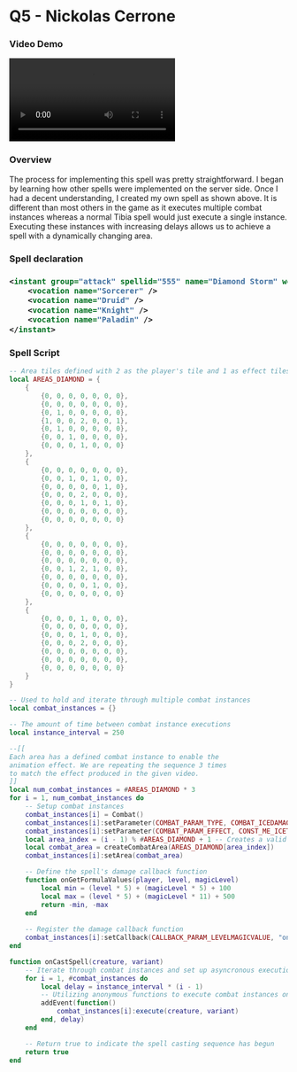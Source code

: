 # Q5 - Nickolas Cerrone

<h3>Video Demo</h3>

<video controls>
  <source src="Q5_Video_Nickolas_Cerrone.mp4" type="video/mp4">
</video>


<h3>Overview</h3>

The process for implementing this spell was pretty straightforward. I began by learning how other spells were implemented on the server side. Once I had a decent understanding, I created my own spell as shown above. It is different than most others in the game as it executes multiple combat instances whereas a normal Tibia spell would just execute a single instance. Executing these instances with increasing delays allows us to achieve a spell with a dynamically changing area.


<h3>Spell declaration<h3>

```xml
<instant group="attack" spellid="555" name="Diamond Storm" words="frigo" level="100" mana="1" premium="0" selftarget="1" cooldown="1" groupcooldown="1" needlearn="0" script="attack/diamond_storm.lua">
    <vocation name="Sorcerer" />
    <vocation name="Druid" />
    <vocation name="Knight" />
    <vocation name="Paladin" />
</instant>
```

<h3>Spell Script</h3>

```Lua
-- Area tiles defined with 2 as the player's tile and 1 as effect tiles
local AREAS_DIAMOND = {
	{
		{0, 0, 0, 0, 0, 0, 0},
		{0, 0, 0, 0, 0, 0, 0},
		{0, 1, 0, 0, 0, 0, 0},
		{1, 0, 0, 2, 0, 0, 1},
		{0, 1, 0, 0, 0, 0, 0},
		{0, 0, 1, 0, 0, 0, 0},
		{0, 0, 0, 1, 0, 0, 0}
	},
	{
		{0, 0, 0, 0, 0, 0, 0},
		{0, 0, 1, 0, 1, 0, 0},
		{0, 0, 0, 0, 0, 1, 0},
		{0, 0, 0, 2, 0, 0, 0},
		{0, 0, 0, 1, 0, 1, 0},
		{0, 0, 0, 0, 0, 0, 0},
		{0, 0, 0, 0, 0, 0, 0}
	},
	{
		{0, 0, 0, 0, 0, 0, 0},
		{0, 0, 0, 0, 0, 0, 0},
		{0, 0, 0, 0, 0, 0, 0},
		{0, 0, 1, 2, 1, 0, 0},
		{0, 0, 0, 0, 0, 0, 0},
		{0, 0, 0, 0, 1, 0, 0},
		{0, 0, 0, 0, 0, 0, 0}
	},
	{
		{0, 0, 0, 1, 0, 0, 0},
		{0, 0, 0, 0, 0, 0, 0},
		{0, 0, 0, 1, 0, 0, 0},
		{0, 0, 0, 2, 0, 0, 0},
		{0, 0, 0, 0, 0, 0, 0},
		{0, 0, 0, 0, 0, 0, 0},
		{0, 0, 0, 0, 0, 0, 0}
	}
}

-- Used to hold and iterate through multiple combat instances
local combat_instances = {}

-- The amount of time between combat instance executions
local instance_interval = 250

--[[	
Each area has a defined combat instance to enable the
animation effect. We are repeating the sequence 3 times
to match the effect produced in the given video.
]]
local num_combat_instances = #AREAS_DIAMOND * 3
for i = 1, num_combat_instances do
	-- Setup combat instances
	combat_instances[i] = Combat()
	combat_instances[i]:setParameter(COMBAT_PARAM_TYPE, COMBAT_ICEDAMAGE)
	combat_instances[i]:setParameter(COMBAT_PARAM_EFFECT, CONST_ME_ICETORNADO)
	local area_index = (i - 1) % #AREAS_DIAMOND + 1 -- Creates a valid index for the AREAS_DIAMOND table
	local combat_area = createCombatArea(AREAS_DIAMOND[area_index])
	combat_instances[i]:setArea(combat_area)

	-- Define the spell's damage callback function
	function onGetFormulaValues(player, level, magicLevel)
		local min = (level * 5) + (magicLevel * 5) + 100
		local max = (level * 5) + (magicLevel * 11) + 500
		return -min, -max
	end
	
	-- Register the damage callback function
	combat_instances[i]:setCallback(CALLBACK_PARAM_LEVELMAGICVALUE, "onGetFormulaValues")
end

function onCastSpell(creature, variant)
	-- Iterate through combat instances and set up asyncronous execution with delays
	for i = 1, #combat_instances do
		local delay = instance_interval * (i - 1)
		-- Utilizing anonymous functions to execute combat instances on triggered events
		addEvent(function()
			combat_instances[i]:execute(creature, variant)
		end, delay)
	end

	-- Return true to indicate the spell casting sequence has begun
	return true
end
```
    